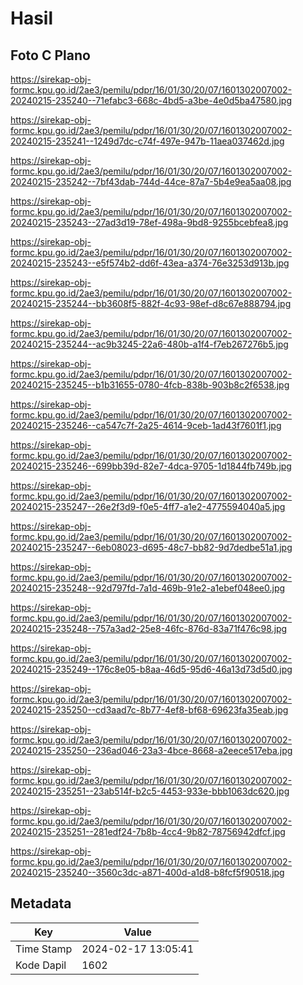# Hasil

## Foto C Plano

https://sirekap-obj-formc.kpu.go.id/2ae3/pemilu/pdpr/16/01/30/20/07/1601302007002-20240215-235240--71efabc3-668c-4bd5-a3be-4e0d5ba47580.jpg

https://sirekap-obj-formc.kpu.go.id/2ae3/pemilu/pdpr/16/01/30/20/07/1601302007002-20240215-235241--1249d7dc-c74f-497e-947b-11aea037462d.jpg

https://sirekap-obj-formc.kpu.go.id/2ae3/pemilu/pdpr/16/01/30/20/07/1601302007002-20240215-235242--7bf43dab-744d-44ce-87a7-5b4e9ea5aa08.jpg

https://sirekap-obj-formc.kpu.go.id/2ae3/pemilu/pdpr/16/01/30/20/07/1601302007002-20240215-235243--27ad3d19-78ef-498a-9bd8-9255bcebfea8.jpg

https://sirekap-obj-formc.kpu.go.id/2ae3/pemilu/pdpr/16/01/30/20/07/1601302007002-20240215-235243--e5f574b2-dd6f-43ea-a374-76e3253d913b.jpg

https://sirekap-obj-formc.kpu.go.id/2ae3/pemilu/pdpr/16/01/30/20/07/1601302007002-20240215-235244--bb3608f5-882f-4c93-98ef-d8c67e888794.jpg

https://sirekap-obj-formc.kpu.go.id/2ae3/pemilu/pdpr/16/01/30/20/07/1601302007002-20240215-235244--ac9b3245-22a6-480b-a1f4-f7eb267276b5.jpg

https://sirekap-obj-formc.kpu.go.id/2ae3/pemilu/pdpr/16/01/30/20/07/1601302007002-20240215-235245--b1b31655-0780-4fcb-838b-903b8c2f6538.jpg

https://sirekap-obj-formc.kpu.go.id/2ae3/pemilu/pdpr/16/01/30/20/07/1601302007002-20240215-235246--ca547c7f-2a25-4614-9ceb-1ad43f7601f1.jpg

https://sirekap-obj-formc.kpu.go.id/2ae3/pemilu/pdpr/16/01/30/20/07/1601302007002-20240215-235246--699bb39d-82e7-4dca-9705-1d1844fb749b.jpg

https://sirekap-obj-formc.kpu.go.id/2ae3/pemilu/pdpr/16/01/30/20/07/1601302007002-20240215-235247--26e2f3d9-f0e5-4ff7-a1e2-4775594040a5.jpg

https://sirekap-obj-formc.kpu.go.id/2ae3/pemilu/pdpr/16/01/30/20/07/1601302007002-20240215-235247--6eb08023-d695-48c7-bb82-9d7dedbe51a1.jpg

https://sirekap-obj-formc.kpu.go.id/2ae3/pemilu/pdpr/16/01/30/20/07/1601302007002-20240215-235248--92d797fd-7a1d-469b-91e2-a1ebef048ee0.jpg

https://sirekap-obj-formc.kpu.go.id/2ae3/pemilu/pdpr/16/01/30/20/07/1601302007002-20240215-235248--757a3ad2-25e8-46fc-876d-83a71f476c98.jpg

https://sirekap-obj-formc.kpu.go.id/2ae3/pemilu/pdpr/16/01/30/20/07/1601302007002-20240215-235249--176c8e05-b8aa-46d5-95d6-46a13d73d5d0.jpg

https://sirekap-obj-formc.kpu.go.id/2ae3/pemilu/pdpr/16/01/30/20/07/1601302007002-20240215-235250--cd3aad7c-8b77-4ef8-bf68-69623fa35eab.jpg

https://sirekap-obj-formc.kpu.go.id/2ae3/pemilu/pdpr/16/01/30/20/07/1601302007002-20240215-235250--236ad046-23a3-4bce-8668-a2eece517eba.jpg

https://sirekap-obj-formc.kpu.go.id/2ae3/pemilu/pdpr/16/01/30/20/07/1601302007002-20240215-235251--23ab514f-b2c5-4453-933e-bbb1063dc620.jpg

https://sirekap-obj-formc.kpu.go.id/2ae3/pemilu/pdpr/16/01/30/20/07/1601302007002-20240215-235251--281edf24-7b8b-4cc4-9b82-78756942dfcf.jpg

https://sirekap-obj-formc.kpu.go.id/2ae3/pemilu/pdpr/16/01/30/20/07/1601302007002-20240215-235240--3560c3dc-a871-400d-a1d8-b8fcf5f90518.jpg


## Metadata

| Key        | Value               |
| ---------- | ------------------- |
| Time Stamp | 2024-02-17 13:05:41 |
| Kode Dapil | 1602                |



